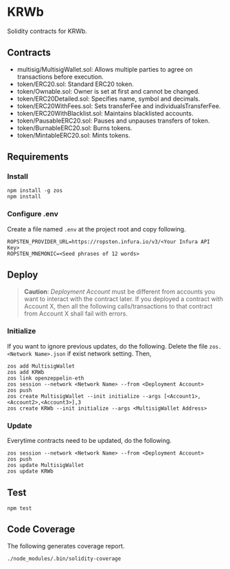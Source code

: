 # KRWb

Solidity contracts for KRWb.

## Contracts
* multisig/MultisigWallet.sol: Allows multiple parties to agree on transactions before execution.
* token/ERC20.sol: Standard ERC20 token.
* token/Ownable.sol: Owner is set at first and cannot be changed.
* token/ERC20Detailed.sol: Specifies name, symbol and decimals.
* token/ERC20WithFees.sol: Sets transferFee and individualsTransferFee.
* token/ERC20WithBlacklist.sol: Maintains blacklisted accounts.
* token/PausableERC20.sol: Pauses and unpauses transfers of token.
* token/BurnableERC20.sol: Burns tokens.
* token/MintableERC20.sol: Mints tokens.


## Requirements
### Install
```
npm install -g zos
npm install
```
### Configure .env
Create a file named `.env` at the project root and copy following.
```
ROPSTEN_PROVIDER_URL=https://ropsten.infura.io/v3/<Your Infura API Key>
ROPSTEN_MNEMONIC=<Seed phrases of 12 words>
```
## Deploy
> **Caution**: *Deployment Account* must be different from accounts you want to interact with the contract later. If you deployed a contract with Account X, then all the following calls/transactions to that contract from Account X shall fail with errors.
### Initialize
If you want to ignore previous updates, do the following.
Delete the file `zos.<Network Name>.json` if exist network setting. Then,  
```
zos add MultisigWallet
zos add KRWb
zos link openzeppelin-eth
zos session --network <Network Name> --from <Deployment Account>
zos push
zos create MultisigWallet --init initialize --args [<Account1>,<Account2>,<Account3>],3
zos create KRWb --init initialize --args <MultisigWallet Address>
```
### Update
Everytime contracts need to be updated, do the following.
```
zos session --network <Network Name> --from <Deployment Account>
zos push
zos update MultisigWallet
zos update KRWb

```

## Test
```
npm test
```

## Code Coverage
The following generates coverage report.
```
./node_modules/.bin/solidity-coverage
```
